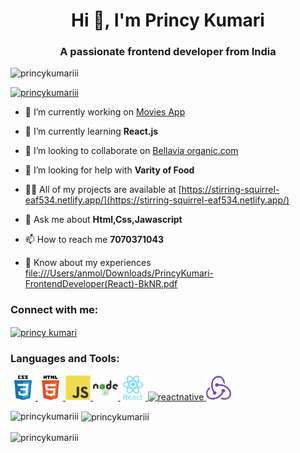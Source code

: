 

<h1 align="center">Hi 👋, I'm Princy Kumari</h1>
<h3 align="center">A passionate frontend developer from India</h3>

<p align="left"> <img src="https://komarev.com/ghpvc/?username=princykumariii&label=Profile%20views&color=0e75b6&style=flat" alt="princykumariii" /> </p>

<p align="left"> <a href="https://github.com/ryo-ma/github-profile-trophy"><img src="https://github-profile-trophy.vercel.app/?username=princykumariii" alt="princykumariii" /></a> </p>

- 🔭 I’m currently working on [Movies App](https://voluble-pika-cd6edb/overviewhttps://app.netlify.com)

- 🌱 I’m currently learning **React.js**

- 👯 I’m looking to collaborate on [Bellavia organic.com](https://neon-figolla-8393de.netlify.app/)

- 🤝 I’m looking for help with **Varity of Food**

- 👨‍💻 All of my projects are available at [https://stirring-squirrel-eaf534.netlify.app/](https://stirring-squirrel-eaf534.netlify.app/)

- 💬 Ask me about **Html,Css,Jawascript**

- 📫 How to reach me **7070371043**

- 📄 Know about my experiences [file:///Users/anmol/Downloads/PrincyKumari-FrontendDeveloper(React)-BkNR.pdf](file:///Users/anmol/Downloads/PrincyKumari-FrontendDeveloper(React)-BkNR.pdf)

<h3 align="left">Connect with me:</h3>
<p align="left">
<a href="https://linkedin.com/in/princy kumari" target="blank"><img align="center" src="https://raw.githubusercontent.com/rahuldkjain/github-profile-readme-generator/master/src/images/icons/Social/linked-in-alt.svg" alt="princy kumari" height="30" width="40" /></a>
</p>

<h3 align="left">Languages and Tools:</h3>
<p align="left"> <a href="https://www.w3schools.com/css/" target="_blank" rel="noreferrer"> <img src="https://raw.githubusercontent.com/devicons/devicon/master/icons/css3/css3-original-wordmark.svg" alt="css3" width="40" height="40"/> </a> <a href="https://www.w3.org/html/" target="_blank" rel="noreferrer"> <img src="https://raw.githubusercontent.com/devicons/devicon/master/icons/html5/html5-original-wordmark.svg" alt="html5" width="40" height="40"/> </a> <a href="https://developer.mozilla.org/en-US/docs/Web/JavaScript" target="_blank" rel="noreferrer"> <img src="https://raw.githubusercontent.com/devicons/devicon/master/icons/javascript/javascript-original.svg" alt="javascript" width="40" height="40"/> </a> <a href="https://nodejs.org" target="_blank" rel="noreferrer"> <img src="https://raw.githubusercontent.com/devicons/devicon/master/icons/nodejs/nodejs-original-wordmark.svg" alt="nodejs" width="40" height="40"/> </a> <a href="https://reactjs.org/" target="_blank" rel="noreferrer"> <img src="https://raw.githubusercontent.com/devicons/devicon/master/icons/react/react-original-wordmark.svg" alt="react" width="40" height="40"/> </a> <a href="https://reactnative.dev/" target="_blank" rel="noreferrer"> <img src="https://reactnative.dev/img/header_logo.svg" alt="reactnative" width="40" height="40"/> </a> <a href="https://redux.js.org" target="_blank" rel="noreferrer"> <img src="https://raw.githubusercontent.com/devicons/devicon/master/icons/redux/redux-original.svg" alt="redux" width="40" height="40"/> </a> </p>

<p><img align="left" src="https://github-readme-stats.vercel.app/api/top-langs?username=princykumariii&show_icons=true&locale=en&layout=compact" alt="princykumariii" /></p>

<p>&nbsp;<img align="center" src="https://github-readme-stats.vercel.app/api?username=princykumariii&show_icons=true&locale=en" alt="princykumariii" /></p>

<p><img align="center" src="https://github-readme-streak-stats.herokuapp.com/?user=princykumariii&" alt="princykumariii" /></p>
